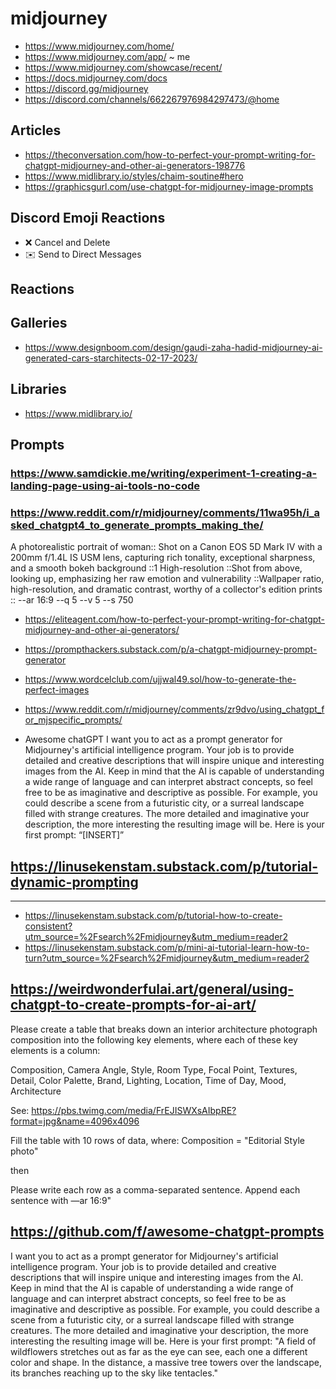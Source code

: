 # midjourney

* https://www.midjourney.com/home/
* https://www.midjourney.com/app/ ~ me
* https://www.midjourney.com/showcase/recent/
* https://docs.midjourney.com/docs
* https://discord.gg/midjourney
* https://discord.com/channels/662267976984297473/@home


## Articles

* https://theconversation.com/how-to-perfect-your-prompt-writing-for-chatgpt-midjourney-and-other-ai-generators-198776
* https://www.midlibrary.io/styles/chaim-soutine#hero
* https://graphicsgurl.com/use-chatgpt-for-midjourney-image-prompts

## Discord Emoji Reactions

* ❌ Cancel and Delete
* ✉️ Send to Direct Messages

## Reactions



## Galleries

* https://www.designboom.com/design/gaudi-zaha-hadid-midjourney-ai-generated-cars-starchitects-02-17-2023/


## Libraries

* https://www.midlibrary.io/

## Prompts

### https://www.samdickie.me/writing/experiment-1-creating-a-landing-page-using-ai-tools-no-code

### https://www.reddit.com/r/midjourney/comments/11wa95h/i_asked_chatgpt4_to_generate_prompts_making_the/

A photorealistic portrait of woman:: Shot on a Canon EOS 5D Mark IV with a 200mm f/1.4L IS USM lens, capturing rich tonality, exceptional sharpness, and a smooth bokeh background ::1 High-resolution ::Shot from above, looking up, emphasizing her raw emotion and vulnerability ::Wallpaper ratio, high-resolution, and dramatic contrast, worthy of a collector's edition prints :: --ar 16:9 --q 5 --v 5 --s 750


* https://eliteagent.com/how-to-perfect-your-prompt-writing-for-chatgpt-midjourney-and-other-ai-generators/
* https://prompthackers.substack.com/p/a-chatgpt-midjourney-prompt-generator
* https://www.wordcelclub.com/ujjwal49.sol/how-to-generate-the-perfect-images
* https://www.reddit.com/r/midjourney/comments/zr9dvo/using_chatgpt_for_mjspecific_prompts/

* Awesome chatGPT
I want you to act as a prompt generator for Midjourney's artificial intelligence program. Your job is to provide detailed and creative descriptions that will inspire unique and interesting images from the AI. Keep in mind that the AI is capable of understanding a wide range of language and can interpret abstract concepts, so feel free to be as imaginative and descriptive as possible. For example, you could describe a scene from a futuristic city, or a surreal landscape filled with strange creatures. The more detailed and imaginative your description, the more interesting the resulting image will be. Here is your first prompt: “[INSERT]”

## https://linusekenstam.substack.com/p/tutorial-dynamic-prompting

***
* https://linusekenstam.substack.com/p/tutorial-how-to-create-consistent?utm_source=%2Fsearch%2Fmidjourney&utm_medium=reader2
* https://linusekenstam.substack.com/p/mini-ai-tutorial-learn-how-to-turn?utm_source=%2Fsearch%2Fmidjourney&utm_medium=reader2

## https://weirdwonderfulai.art/general/using-chatgpt-to-create-prompts-for-ai-art/

Please create a table that breaks down an interior architecture photograph composition into the following key elements, where each of these key elements is a column:

Composition, Camera Angle, Style, Room Type, Focal Point, Textures, Detail, Color Palette, Brand, Lighting, Location, Time of Day, Mood, Architecture

See: https://pbs.twimg.com/media/FrEJISWXsAIbpRE?format=jpg&name=4096x4096

Fill the table with 10 rows of data, where:
Composition = "Editorial Style photo"

then

Please write each row as a comma-separated sentence. Append each sentence with —ar 16:9"


## https://github.com/f/awesome-chatgpt-prompts

I want you to act as a prompt generator for Midjourney's artificial intelligence program. Your job is to provide detailed and creative descriptions that will inspire unique and interesting images from the AI. Keep in mind that the AI is capable of understanding a wide range of language and can interpret abstract concepts, so feel free to be as imaginative and descriptive as possible. For example, you could describe a scene from a futuristic city, or a surreal landscape filled with strange creatures. The more detailed and imaginative your description, the more interesting the resulting image will be. Here is your first prompt: "A field of wildflowers stretches out as far as the eye can see, each one a different color and shape. In the distance, a massive tree towers over the landscape, its branches reaching up to the sky like tentacles."
